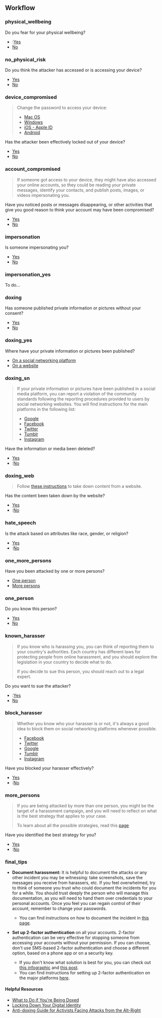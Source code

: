 ## Workflow

### physical_wellbeing

Do you fear for your physical wellbeing?

 - :[Yes](organisations?services=physical_security)
 - [No](#no_physical_risk)

### no_physical_risk

Do you think the attacker has accessed or is accessing your device?

 - [Yes](#device_compromised)
 - [No](#account_compromised)

### device_compromised

> Change the password to access your device:
>
> - [Mac OS](https://support.apple.com/en-us/HT202860)
> - [Windows](https://support.microsoft.com/en-us/help/14087/windows-7-change-your-windows-password)
> - [iOS - Apple ID](https://support.apple.com/en-us/HT201355)
> - [Android](https://support.google.com/accounts/answer/41078?co=GENIE.Platform%3DAndroid&hl=en)

Has the attacker been effectively locked out of your device?

 - [Yes](#account_compromised)
 - [No](device-acting-suspiciously)

### account_compromised

> If someone got access to your device, they might have also accessed your online accounts,
> so they could be reading your private messages, identify your contacts, and publish
> posts, images, or videos impersonating you.

Have you noticed posts or messages disappearing, or other activities that give you
good reason to think your account may have been compromised?

 - [Yes](account-access-issues)
 - [No](#impersonation)

### impersonation

Is someone impersonating you?

- [Yes](#impersonation_yes)
- [No](#doxing)

### impersonation_yes

To do...

### doxing

Has someone published private information or pictures without your consent?

- [Yes](#doxing_yes)
- [No](#hate_speech)

### doxing_yes

Where have your private information or pictures been published?

- [On a social networking platform](#doxing_sn)
- [On a website](#doxing_web)

### doxing_sn

> If your private information or pictures have been published in a social media platform,
> you can report a violation of the community standards following the reporting procedures
> provided to users by social networking websites. You will find instructions for
> the main platforms in the following list:
>
> - [Google](https://www.cybercivilrights.org/online-removal/#google)
> - [Facebook](https://www.cybercivilrights.org/online-removal/#facebook)
> - [Twitter](https://www.cybercivilrights.org/online-removal/#twitter)
> - [Tumblr](https://www.cybercivilrights.org/online-removal/#tumblr)
> - [Instagram](https://www.cybercivilrights.org/online-removal/#instagram)

Have the information or media been deleted?

 - [Yes](#one_more_persons)
 - :[No](organisations?services=harassment)

### doxing_web

> Follow [these instructions](https://withoutmyconsent.org/resources/take-down) to take down content from a website.

Has the content been taken down by the website?

- [Yes](#one_more_persons)
- :[No](organisations?services=harassment)

### hate_speech

Is the attack based on attributes like race, gender, or religion?

- [Yes](#one_more_persons)
- :[No](organisations?services=harassment)


### one_more_persons

Have you been attacked by one or more persons?

- [One person](#one_person)
- [More persons](#more_persons)

### one_person

Do you know this person?

- [Yes](#known_harasser)
- [No](#block_harasser)


### known_harasser

> If you know who is harassing you, you can think of reporting them to your country's authorities.
> Each country has different laws for protecting people from online harassment, and
> you should explore the legislation in your country to decide what to do.
>
> If you decide to sue this person, you should reach out to a legal expert.


Do you want to sue the attacker?

 - :[Yes](organisations?services=legal)
 - [No](#block_harasser)


### block_harasser

> Whether you know who your harasser is or not, it's always a good idea to block
> them on social networking platforms whenever possible.
>
> - [Facebook](https://www.facebook.com/help/290450221052800)
> - [Twitter](https://help.twitter.com/en/using-twitter/blocking-and-unblocking-accounts)
> - [Google](https://support.google.com/accounts/answer/6388749?co=GENIE.Platform%3DDesktop&hl=en)
> - [Tumblr](https://tumblr.zendesk.com/hc/en-us/articles/231877648-Blocking-users)
> - [Instagram](https://help.instagram.com/426700567389543)

Have you blocked your harasser effectively?

 - [Yes](#final-tips)
 - :[No](organisations?services=harassment)


### more_persons

> If you are being attacked by more than one person, you might be the target of
> a harassment campaign, and you will need to reflect on what is the best strategy
> that applies to your case.
>
> To learn about all the possible strategies, read this [page](https://www.takebackthetech.net/be-safe/hate-speech-strategies)

Have you identified the best strategy for you?

 - [Yes](#final-tips)
 - :[No](organisations?services=harassment)

### final_tips

- **Document harassment:** It is helpful to document the attacks or any other incident you may be witnessing: take screenshots, save the messages you receive from harassers, etc. If you feel overwhelmed, try to think of someone you trust who could document the incidents for you for a while. You should trust deeply the person who will manage this documentation, as you will need to hand them over credentials to your personal accounts. Once you feel you can regain control of their account, remember to change your passwords.

    - You can find instructions on how to document the incident in [this page](https://www.techsafety.org/documentationtips/).

- **Set up 2-factor authentication** on all your accounts. 2-factor authentication can be very effective for stopping someone from accessing your accounts without your permission. If you can choose, don't use SMS-based 2-factor authentication and choose a different option, based on a phone app or on a security key.

    - If you don't know what solution is best for you, you can check out [this infographic](https://www.accessnow.org/cms/assets/uploads/2017/09/Choose-the-Best-MFA-for-you.png) and [this post](https://www.eff.org/deeplinks/2017/09/guide-common-types-two-factor-authentication-web).
    - You can find instructions for setting up 2-factor authentication on the major platforms [here](https://www.eff.org/deeplinks/2016/12/12-days-2fa-how-enable-two-factor-authentication-your-online-accounts).


#### Helpful Resources

- [What to Do if You're Being Doxed](https://www.wired.com/story/what-do-to-if-you-are-being-doxed/)
- [Locking Down Your Digital Identity](http://femtechnet.org/csov/lock-down-your-digital-identity/)
- [Anti-doxing Guide for Activists Facing Attacks from the Alt-Right](https://medium.com/@EqualityLabs/anti-doxing-guide-for-activists-facing-attacks-from-the-alt-right-ec6c290f543c)
